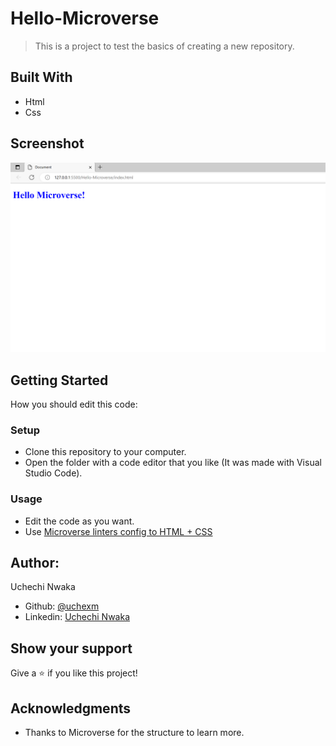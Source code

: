 # Hello-Microverse

> This is a project to test the basics of creating a new repository.

## Built With

- Html
- Css

## Screenshot

![Page screenshot](/images/1a.PNG "Page Screenshot")

## Getting Started

How you should edit this code:

### Setup

- Clone this repository to your computer.
- Open the folder with a code editor that you like (It was made with Visual Studio Code).

### Usage

- Edit the code as you want.
- Use [Microverse linters config to HTML + CSS](https://github.com/microverseinc/linters-config/tree/master/html-css)

## Author:

Uchechi Nwaka

- Github: [@uchexm](https://github.com/uchexm)
- Linkedin: [Uchechi Nwaka](https://www.linkedin.com/in/uchechi-nwaka-79a21a75/)

## Show your support

Give a :star: if you like this project!

## Acknowledgments

- Thanks to Microverse for the structure to learn more.
